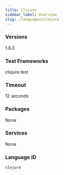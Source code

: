 ```yaml
---
title: Clojure
sidebar_label: Overview
slug: /languages/clojure
---
```



### Versions
1.8.0
### Test Frameworks
clojure.test
### Timeout
12 seconds
### Packages
None 
### Services
None
### Language ID
`clojure`
